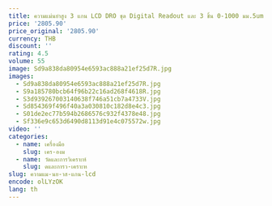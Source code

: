 ```yaml
---
title: ความแม่นยําสูง 3 แกน LCD DRO ชุด Digital Readout และ 3 ชิ้น 0-1000 มม.5um Linear Scale Encoder Sensor สําหรับเครื่องกลึงโลหะ
price: '2805.90'
price_original: '2805.90'
currency: THB
discount: ''
rating: 4.5
volume: 55
image: Sd9a838da80954e6593ac888a21ef25d7R.jpg
images:
  - Sd9a838da80954e6593ac888a21ef25d7R.jpg
  - S9a185780bcb64f96b22c16ad268f4618R.jpg
  - S3d939267003140638f746a51cb7a4733V.jpg
  - Sd854369f496f40a3a030810c182d8e4c3.jpg
  - S01de2ec77b594b2686576c932f4378e48.jpg
  - Sf336e9c653d6490d8113d91e4c075572w.jpg
video: ''
categories:
  - name: เครื่องมือ
    slug: เคร-องม
  - name: วัดและการวิเคราะห์
    slug: ดและการว-เคราะห
slug: ความแม-นย-าส-แกน-lcd
encode: olLYzOK
lang: th
---
```

  